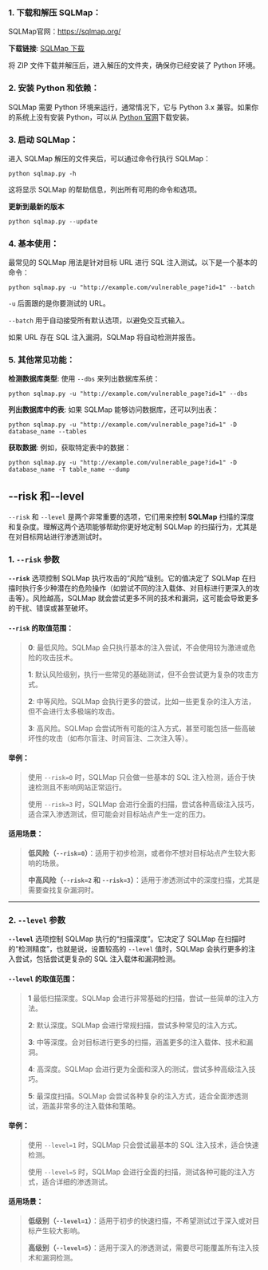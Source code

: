 ### 1. 下载和解压 SQLMap：

SQLMap官网：https://sqlmap.org/

**下载链接**: [SQLMap 下载](https://codeload.github.com/sqlmapproject/sqlmap/legacy.zip/refs/heads/master)

将 ZIP 文件下载并解压后，进入解压的文件夹，确保你已经安装了 Python 环境。

### 2. 安装 Python 和依赖：

SQLMap 需要 Python 环境来运行，通常情况下，它与 Python 3.x 兼容。如果你的系统上没有安装 Python，可以从 [Python 官网](https://www.python.org/downloads/)下载安装。

### 3. 启动 SQLMap：

进入 SQLMap 解压的文件夹后，可以通过命令行执行 SQLMap：

```
python sqlmap.py -h
```

这将显示 SQLMap 的帮助信息，列出所有可用的命令和选项。

**更新到最新的版本**

```python
python sqlmap.py --update
```

### 4. 基本使用：

最常见的 SQLMap 用法是针对目标 URL 进行 SQL 注入测试。以下是一个基本的命令：

```
python sqlmap.py -u "http://example.com/vulnerable_page?id=1" --batch
```

`-u` 后面跟的是你要测试的 URL。

`--batch` 用于自动接受所有默认选项，以避免交互式输入。

如果 URL 存在 SQL 注入漏洞，SQLMap 将自动检测并报告。

### 5. 其他常见功能：

**检测数据库类型**: 使用 `--dbs` 来列出数据库系统：

```
python sqlmap.py -u "http://example.com/vulnerable_page?id=1" --dbs
```

**列出数据库中的表**: 如果 SQLMap 能够访问数据库，还可以列出表：

```
python sqlmap.py -u "http://example.com/vulnerable_page?id=1" -D database_name --tables
```

**获取数据**: 例如，获取特定表中的数据：

```
python sqlmap.py -u "http://example.com/vulnerable_page?id=1" -D database_name -T table_name --dump
```

## --risk 和--level

`--risk` 和 `--level` 是两个非常重要的选项，它们用来控制 **SQLMap** 扫描的深度和复杂度。理解这两个选项能够帮助你更好地定制 SQLMap 的扫描行为，尤其是在对目标网站进行渗透测试时。

### 1. **`--risk` 参数**

**`--risk`** 选项控制 SQLMap 执行攻击的“风险”级别。它的值决定了 SQLMap 在扫描时执行多少种潜在的危险操作（如尝试不同的注入载体、对目标进行更深入的攻击等）。风险越高，SQLMap 就会尝试更多不同的技术和漏洞，这可能会导致更多的干扰、错误或甚至破坏。

#### `--risk` 的取值范围：

> **0**: 最低风险。SQLMap 会只执行基本的注入尝试，不会使用较为激进或危险的攻击技术。
>
> **1**: 默认风险级别，执行一些常见的基础测试，但不会尝试更为复杂的攻击方式。
>
> **2**: 中等风险。SQLMap 会执行更多的尝试，比如一些更复杂的注入方法，但不会进行太多极端的攻击。
>
> **3**: 高风险。SQLMap 会尝试所有可能的注入方式，甚至可能包括一些高破坏性的攻击（如布尔盲注、时间盲注、二次注入等）。

#### 举例：

> 使用 `--risk=0` 时，SQLMap 只会做一些基本的 SQL 注入检测，适合于快速检测且不影响网站正常运行。
>
> 使用 `--risk=3` 时，SQLMap 会进行全面的扫描，尝试各种高级注入技巧，适合深入渗透测试，但可能会对目标站点产生一定的压力。

#### 适用场景：

> **低风险（`--risk=0`）**：适用于初步检测，或者你不想对目标站点产生较大影响的场景。
>
> **中高风险（`--risk=2` 和 `--risk=3`）**：适用于渗透测试中的深度扫描，尤其是需要查找复杂漏洞时。

------

### 2. **`--level` 参数**

**`--level`** 选项控制 SQLMap 执行的“扫描深度”。它决定了 SQLMap 在扫描时的“检测精度”，也就是说，设置较高的 `--level` 值时，SQLMap 会执行更多的注入尝试，包括尝试更复杂的 SQL 注入载体和漏洞检测。

#### `--level` 的取值范围：

> **1** 最低扫描深度。SQLMap 会进行非常基础的扫描，尝试一些简单的注入方法。
>
> **2**: 默认深度。SQLMap 会进行常规扫描，尝试多种常见的注入方式。
>
> **3**: 中等深度。会对目标进行更多的扫描，涵盖更多的注入载体、技术和漏洞。
>
> **4**: 高深度。SQLMap 会进行更为全面和深入的测试，尝试多种高级注入技巧。
>
> **5**: 最深度扫描。SQLMap 会尝试各种复杂的注入方式，适合全面渗透测试，涵盖非常多的注入载体和策略。

#### 举例：

> 使用 `--level=1` 时，SQLMap 只会尝试最基本的 SQL 注入技术，适合快速检测。
>
> 使用 `--level=5` 时，SQLMap 会进行全面的扫描，测试各种可能的注入方式，适合详细的渗透测试。

#### 适用场景：

> **低级别（`--level=1`）**：适用于初步的快速扫描，不希望测试过于深入或对目标产生较大影响。
>
> **高级别（`--level=5`）**：适用于深入的渗透测试，需要尽可能覆盖所有注入技术和漏洞检测。